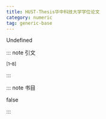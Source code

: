 ```yaml
---
title: HUST-Thesis华中科技大学学位论文
category: numeric
tag: generic-base
---
```


<!-- 此文件由脚本自动生成，请勿手动修改！ -->

Undefined


::: note 引文

<sup>[1–8]</sup>

:::



::: note 书目

false

:::

<!-- more -->